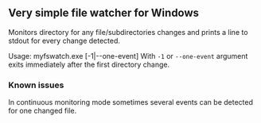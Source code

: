 ## Very simple file watcher for Windows

Monitors directory for any file/subdirectories changes and prints a line to stdout for every change detected.

Usage:
    myfswatch.exe [-1|--one-event] <directory to watch>
With `-1` or `--one-event` argument exits immediately after the first directory change.

### Known issues

In continuous monitoring mode sometimes several events can be detected for one changed file.
